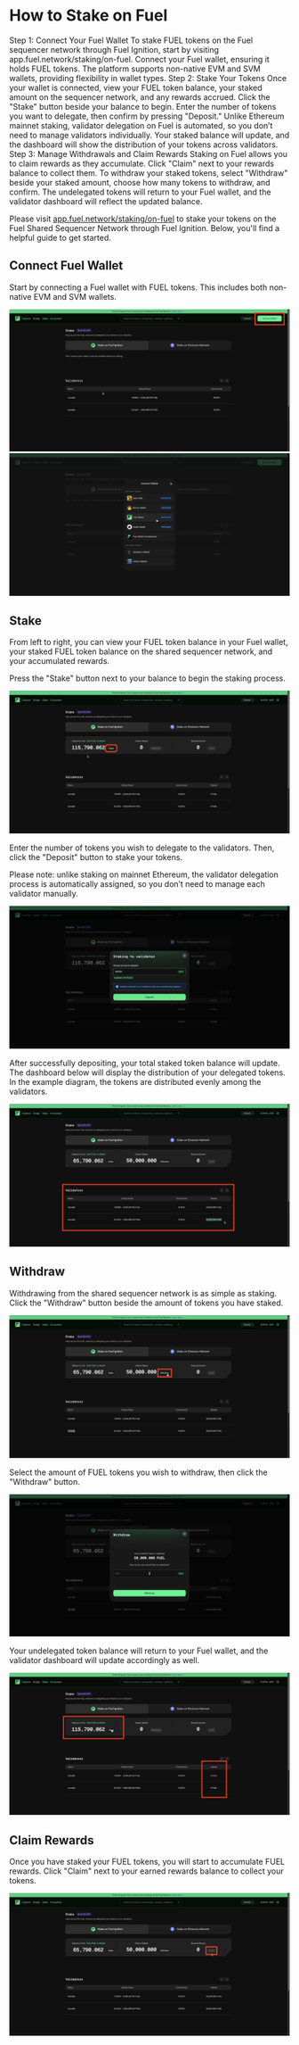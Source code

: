 # How to Stake on Fuel

Step 1: Connect Your Fuel Wallet
To stake FUEL tokens on the Fuel sequencer network through Fuel Ignition, start by visiting app.fuel.network/staking/on-fuel. Connect your Fuel wallet, ensuring it holds FUEL tokens. The platform supports non-native EVM and SVM wallets, providing flexibility in wallet types.
Step 2: Stake Your Tokens
Once your wallet is connected, view your FUEL token balance, your staked amount on the sequencer network, and any rewards accrued. Click the "Stake" button beside your balance to begin. Enter the number of tokens you want to delegate, then confirm by pressing "Deposit." Unlike Ethereum mainnet staking, validator delegation on Fuel is automated, so you don’t need to manage validators individually. Your staked balance will update, and the dashboard will show the distribution of your tokens across validators.
Step 3: Manage Withdrawals and Claim Rewards
Staking on Fuel allows you to claim rewards as they accumulate. Click "Claim" next to your rewards balance to collect them. To withdraw your staked tokens, select "Withdraw" beside your staked amount, choose how many tokens to withdraw, and confirm. The undelegated tokens will return to your Fuel wallet, and the validator dashboard will reflect the updated balance.

Please visit [app.fuel.network/staking/on-fuel](https://app.fuel.network/staking/on-fuel) to stake your tokens on the Fuel Shared Sequencer Network through Fuel Ignition. Below, you'll find a helpful guide to get started.

## Connect Fuel Wallet

Start by connecting a Fuel wallet with FUEL tokens. This includes both non-native EVM and SVM wallets.

![Connect EVM Wallet](../../assets/how-to-stake-fuel-ignition/1-connect-wallet.png)  
![Connect EVM Wallet 1.5](../../assets/how-to-stake-fuel-ignition/1.5-connect-wallet.png)

## Stake

From left to right, you can view your FUEL token balance in your Fuel wallet, your staked FUEL token balance on the shared sequencer network, and your accumulated rewards.

Press the "Stake" button next to your balance to begin the staking process.

![Stake Tokens](../../assets/how-to-stake-fuel-ignition/2-stake-token.png)

Enter the number of tokens you wish to delegate to the validators. Then, click the "Deposit" button to stake your tokens.

Please note: unlike staking on mainnet Ethereum, the validator delegation process is automatically assigned, so you don’t need to manage each validator manually.

![Stake Tokens](../../assets/how-to-stake-fuel-ignition/3-stake-token-pt2.png)

After successfully depositing, your total staked token balance will update. The dashboard below will display the distribution of your delegated tokens. In the example diagram, the tokens are distributed evenly among the validators.

![Validator Distribution](../../assets/how-to-stake-fuel-ignition/4-validator-distribution.png)

## Withdraw

Withdrawing from the shared sequencer network is as simple as staking. Click the "Withdraw" button beside the amount of tokens you have staked.

![Withdrawal](../../assets/how-to-stake-fuel-ignition/5-withdrawal.png)

Select the amount of FUEL tokens you wish to withdraw, then click the "Withdraw" button.

![Withdrawal Pt2](../../assets/how-to-stake-fuel-ignition/6-withdrawal-pt2.png)

Your undelegated token balance will return to your Fuel wallet, and the validator dashboard will update accordingly as well.

![Withdrawal Pt3](../../assets/how-to-stake-fuel-ignition/6.5-withdrawal-pt3.png)

## Claim Rewards

Once you have staked your FUEL tokens, you will start to accumulate FUEL rewards. Click "Claim" next to your earned rewards balance to collect your tokens.

![Claim Rewards](../../assets/how-to-stake-fuel-ignition/7-claim-rewards.png)
